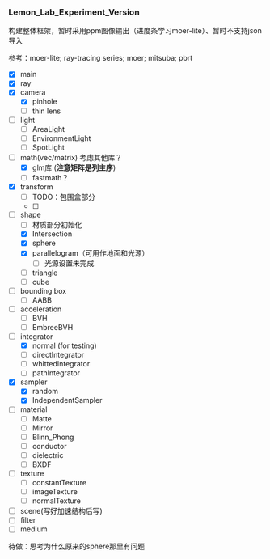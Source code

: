### Lemon_Lab_Experiment_Version

构建整体框架，暂时采用ppm图像输出（进度条学习moer-lite）、暂时不支持json导入

参考：moer-lite; ray-tracing series; moer; mitsuba; pbrt

- [x] main
- [x] ray
- [x] camera
  - [x] pinhole
  - [ ] thin lens

- [ ] light
  - [ ] AreaLight
  - [ ] EnvironmentLight
  - [ ] SpotLight

- [ ] math(vec/matrix)     考虑其他库？
  - [x] glm库 (**注意矩阵是列主序**)
  - [ ] fastmath？

- [x] transform
  - [ ] TODO：包围盒部分
  - [ ] 

- [ ] shape
  - [ ] 材质部分初始化
  - [x] Intersection
  - [x] sphere
  - [x] parallelogram（可用作地面和光源）
    - [ ] 光源设置未完成
  - [ ] triangle
  - [ ] cube
  
- [ ] bounding box 
  - [ ] AABB

- [ ] acceleration
  - [ ] BVH
  - [ ] EmbreeBVH
  
- [ ] integrator
  - [x] normal (for testing)
  - [ ] directIntegrator
  - [ ] whittedIntegrator
  - [ ] pathIntegrator

- [x] sampler
  - [x] random
  - [x] IndependentSampler

- [ ] material
  - [ ] Matte
  - [ ] Mirror
  - [ ] Blinn_Phong
  - [ ] conductor
  - [ ] dielectric
  - [ ] BXDF

- [ ] texture
  - [ ] constantTexture
  - [ ] imageTexture
  - [ ] normalTexture

- [ ] scene(写好加速结构后写)
- [ ] filter
- [ ] medium

待做：思考为什么原来的sphere那里有问题


